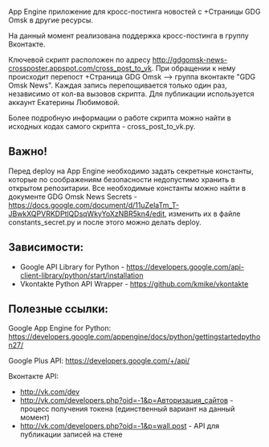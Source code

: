 App Engine приложение для кросс-постинга новостей с +Страницы GDG Omsk в другие ресурсы.

На данный момент реализована поддержка кросс-постинга в группу Вконтакте. 

Ключевой скрипт расположен по адресу http://gdgomsk-news-crossposter.appspot.com/cross_post_to_vk. При обращении к нему происходит перепост +Страница GDG Omsk --> группа вконтакте "GDG Omsk News". Каждая запись перепощивается только один раз, независимо от кол-ва вызовов скрипта. Для публикации используется аккаунт Екатерины Любимовой. 

Более подробную информации о работе скрипта можно найти в исходных кодах самого скрипта - cross_post_to_vk.py.

## Важно! ##

Перед deploy на App Engine необходимо задать секретные константы, которые по соображениям безопасности недопустимо хранить в открытом репозитарии. Все необходимые константы можно найти в документе GDG Omsk News Secrets - https://docs.google.com/document/d/11uZelaTm_T-JBwkXQPVRKDPtlQDsqWkyYoXzNBR5kn4/edit, изменить их в файле constants_secret.py и после этого можно делать deploy.

## Зависимости: ##

* Google API Library for Python - https://developers.google.com/api-client-library/python/start/installation
* Vkontakte Python API Wrapper - https://github.com/kmike/vkontakte

## Полезные ссылки: ##

Google App Engine for Python:
https://developers.google.com/appengine/docs/python/gettingstartedpython27/

Google Plus API:
https://developers.google.com/+/api/

Вконтакте API:
* http://vk.com/dev
* http://vk.com/developers.php?oid=-1&p=Авторизация_сайтов - процесс получения токена (единственный вариант на данный момент)
* http://vk.com/developers.php?oid=-1&p=wall.post - API для публикации записей на стене

